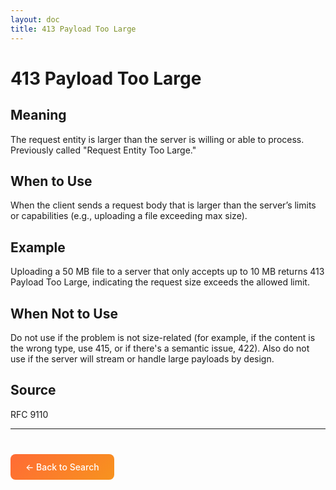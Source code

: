 ```yaml
---
layout: doc
title: 413 Payload Too Large
---
```


# 413 Payload Too Large

## Meaning

The request entity is larger than the server is willing or able to process. Previously called "Request Entity Too Large."

## When to Use

When the client sends a request body that is larger than the server’s limits or capabilities (e.g., uploading a file exceeding max size).

## Example

Uploading a 50 MB file to a server that only accepts up to 10 MB returns 413 Payload Too Large, indicating the request size exceeds the allowed limit.

## When Not to Use

Do not use if the problem is not size-related (for example, if the content is the wrong type, use 415, or if there's a semantic issue, 422). Also do not use if the server will stream or handle large payloads by design.

## Source

RFC 9110

---

<div style="margin-top: 40px;">
  <a href="/" style="display: inline-block; padding: 12px 24px; background: linear-gradient(135deg, #ff6b35, #f7931e); color: white; text-decoration: none; border-radius: 8px; font-weight: 500;">← Back to Search</a>
</div>
